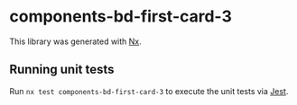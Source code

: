 # components-bd-first-card-3

This library was generated with [Nx](https://nx.dev).

## Running unit tests

Run `nx test components-bd-first-card-3` to execute the unit tests via [Jest](https://jestjs.io).
